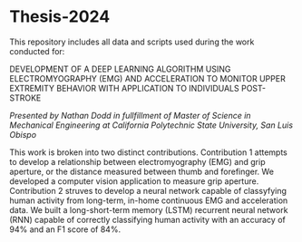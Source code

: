 # Thesis-2024
This repository includes all data and scripts used during the work conducted for: 

DEVELOPMENT OF A DEEP LEARNING ALGORITHM USING
ELECTROMYOGRAPHY (EMG) AND ACCELERATION TO MONITOR
UPPER EXTREMITY BEHAVIOR WITH APPLICATION TO INDIVIDUALS
POST-STROKE

*Presented by Nathan Dodd in fullfillment of Master of Science in Mechanical Engineering at California Polytechnic State University, San Luis Obispo*

This work is broken into two distinct contributions. Contribution 1 attempts to develop a relationship between electromyography (EMG) and grip aperture, or the distance measured between thumb and forefinger. We developed a computer vision application to measure grip aperture. Contribution 2 struves to develop a neural network capable of classyfying human activity from long-term, in-home continuous EMG and acceleration data. We built a long-short-term memory (LSTM) recurrent neural network (RNN) capable of correctly classifying human activity with an accuracy of 94% and an F1 score of 84%. 
